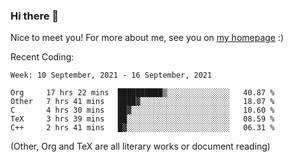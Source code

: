 ### Hi there 👋

Nice to meet you! For more about me, see you on [my homepage](https://jiayipan.me) :)


Recent Coding:
<!--START_SECTION:waka-->
```text
Week: 10 September, 2021 - 16 September, 2021

Org     17 hrs 22 mins  ██████████▒░░░░░░░░░░░░░░   40.87 % 
Other   7 hrs 41 mins   ████▓░░░░░░░░░░░░░░░░░░░░   18.07 % 
C       4 hrs 30 mins   ██▓░░░░░░░░░░░░░░░░░░░░░░   10.60 % 
TeX     3 hrs 39 mins   ██░░░░░░░░░░░░░░░░░░░░░░░   08.59 % 
C++     2 hrs 41 mins   █▓░░░░░░░░░░░░░░░░░░░░░░░   06.31 % 
```
<!--END_SECTION:waka-->
(Other, Org and TeX are all literary works or document reading)
